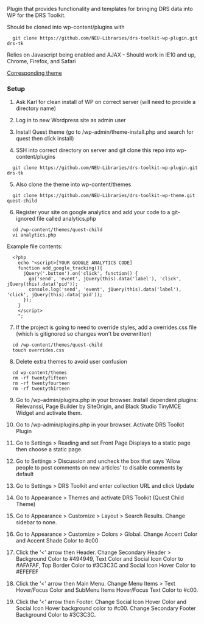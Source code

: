 Plugin that provides functionality and templates for bringing DRS data into WP for the DRS Toolkit.

Should be cloned into wp-content/plugins with
```
  git clone https://github.com/NEU-Libraries/drs-toolkit-wp-plugin.git drs-tk
```
Relies on Javascript being enabled and AJAX - Should work in IE10 and up, Chrome, Firefox, and Safari

[Corresponding theme](https://github.com/NEU-Libraries/drs-toolkit-wp-theme)

### Setup

1. Ask Karl for clean install of WP on correct server (will need to provide a directory name)

2. Log in to new Wordpress site as admin user

3. Install Quest theme (go to /wp-admin/theme-install.php and search for quest then click install)

4. SSH into correct directory on server and git clone this repo into wp-content/plugins

  ```
    git clone https://github.com/NEU-Libraries/drs-toolkit-wp-plugin.git drs-tk
  ```

5. Also clone the theme into wp-content/themes

  ```
    git clone https://github.com/NEU-Libraries/drs-toolkit-wp-theme.git quest-child
  ```

6. Register your site on google analytics and add your code to a git-ignored file called analytics.php

  ```
    cd /wp-content/themes/quest-child
    vi analytics.php
  ```

  Example file contents:

  ```
    <?php
      echo "<script>[YOUR GOOGLE ANALYTICS CODE]
      function add_google_tracking(){
        jQuery('.button').on('click', function() {
          ga('send', 'event', jQuery(this).data('label'), 'click', jQuery(this).data('pid'));
          console.log('send', 'event', jQuery(this).data('label'), 'click', jQuery(this).data('pid'));
        });
      }
      </script>
      ";
  ```

7. If the project is going to need to override styles, add a overrides.css file (which is gitignored so changes won't be overwritten)

  ```
    cd /wp-content/themes/quest-child
    touch overrides.css
  ```

8. Delete extra themes to avoid user confusion

  ```
    cd wp-content/themes
    rm -rf twentyfifteen
    rm -rf twentyfourteen
    rm -rf twentythirteen
  ```

9. Go to /wp-admin/plugins.php in your browser. Install dependent plugins: Relevanssi, Page Builder by SiteOrigin, and Black Studio TinyMCE Widget and activate them.

10. Go to /wp-admin/plugins.php in your browser. Activate DRS Toolkit Plugin

11. Go to Settings > Reading and set Front Page Displays to a static page then choose a static page.

12. Go to Settings > Discussion and uncheck the box that says 'Allow people to post comments on new articles' to disable comments by default

13. Go to Settings > DRS Toolkit and enter collection URL and click Update

14. Go to Appearance > Themes and activate DRS Toolkit (Quest Child Theme)

15. Go to Appearance > Customize > Layout > Search Results. Change sidebar to none.

16. Go to Appearance > Customize > Colors > Global. Change Accent Color and  Accent Shade Color to #c00

17. Click the '<' arrow then Header. Change Secondary Header > Background Color to #494949, Text Color and Social Icon Color to #AFAFAF, Top Border Color to #3C3C3C and Social Icon Hover Color to #EFEFEF

18. Click the '<' arrow then Main Menu. Change Menu Items > Text Hover/Focus Color and SubMenu Items Hover/Focus Text Color to #c00.

18. Click the '<' arrow then Footer. Change Social Icon Hover Color and Social Icon Hover background color to #c00. Change Secondary Footer Background Color to #3C3C3C.
